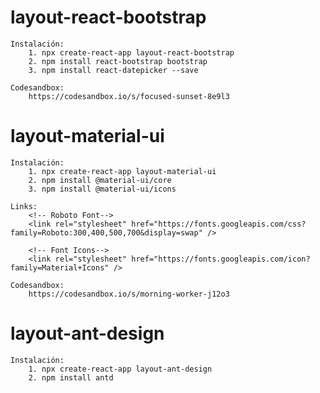 # layout-react-bootstrap

    Instalación:
        1. npx create-react-app layout-react-bootstrap
        2. npm install react-bootstrap bootstrap
        3. npm install react-datepicker --save
    
    Codesandbox:
        https://codesandbox.io/s/focused-sunset-8e9l3


# layout-material-ui

    Instalación:
        1. npx create-react-app layout-material-ui
        2. npm install @material-ui/core
        3. npm install @material-ui/icons
    
    Links:
        <!-- Roboto Font-->
        <link rel="stylesheet" href="https://fonts.googleapis.com/css?family=Roboto:300,400,500,700&display=swap" />

        <!-- Font Icons-->
        <link rel="stylesheet" href="https://fonts.googleapis.com/icon?family=Material+Icons" />
    
    Codesandbox:
        https://codesandbox.io/s/morning-worker-j12o3

# layout-ant-design

    Instalación:
        1. npx create-react-app layout-ant-design
        2. npm install antd